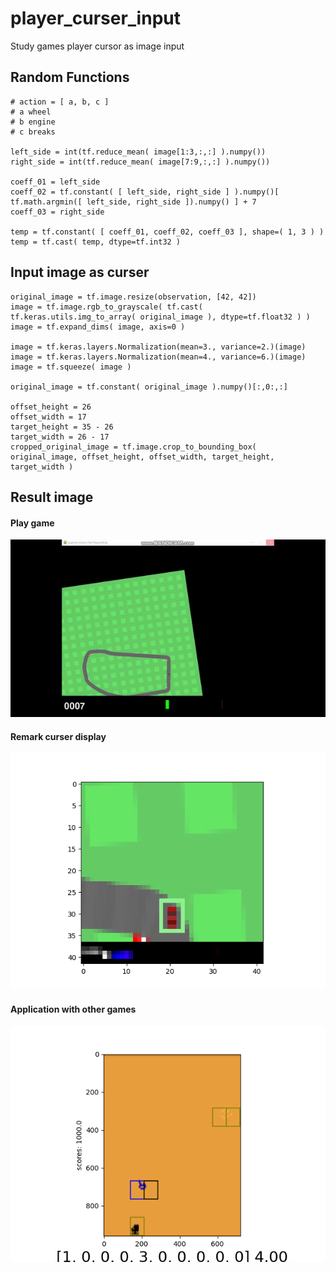 # player_curser_input
Study games player cursor as image input

## Random Functions ##

```
# action = [ a, b, c ]
# a wheel
# b engine
# c breaks
	
left_side = int(tf.reduce_mean( image[1:3,:,:] ).numpy())
right_side = int(tf.reduce_mean( image[7:9,:,:] ).numpy())
	
coeff_01 = left_side
coeff_02 = tf.constant( [ left_side, right_side ] ).numpy()[ tf.math.argmin([ left_side, right_side ]).numpy() ] + 7
coeff_03 = right_side
	
temp = tf.constant( [ coeff_01, coeff_02, coeff_03 ], shape=( 1, 3 ) )
temp = tf.cast( temp, dtype=tf.int32 )
```

## Input image as curser ##

```
original_image = tf.image.resize(observation, [42, 42])
image = tf.image.rgb_to_grayscale( tf.cast( tf.keras.utils.img_to_array( original_image ), dtype=tf.float32 ) )
image = tf.expand_dims( image, axis=0 )
	
image = tf.keras.layers.Normalization(mean=3., variance=2.)(image)
image = tf.keras.layers.Normalization(mean=4., variance=6.)(image)
image = tf.squeeze( image )
	
original_image = tf.constant( original_image ).numpy()[:,0:,:]

offset_height = 26
offset_width = 17
target_height = 35 - 26
target_width = 26 - 17
cropped_original_image = tf.image.crop_to_bounding_box( original_image, offset_height, offset_width, target_height, target_width )
```

## Result image ##

#### Play game ####

![Alt text](https://github.com/jkaewprateep/player_curser_input/blob/main/Car%20Racing.gif?raw=true "Title")

#### Remark curser display ####

![Alt text](https://github.com/jkaewprateep/player_curser_input/blob/main/Figure_1.png?raw=true "Title")

#### Application with other games #### 

![Alt text](https://github.com/jkaewprateep/player_curser_input/blob/main/02.png?raw=true "Title")
